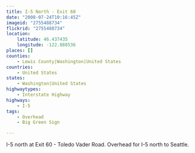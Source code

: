 ```yaml
---
title: I-5 North - Exit 60
date: "2008-07-24T10:16:45Z"
imageid: "2755488734"
flickrid: "2755488734"
location:
    latitude: 46.437435
    longitude: -122.888536
places: []
counties:
    - Lewis County|Washington|United States
countries:
    - United States
states:
    - Washington|United States
highwaytypes:
    - Interstate Highway
highways:
    - I-5
tags:
    - Overhead
    - Big Green Sign

---
```

I-5 north at Exit 60 - Toledo Vader Road.  Overhead for I-5 north to Seattle.